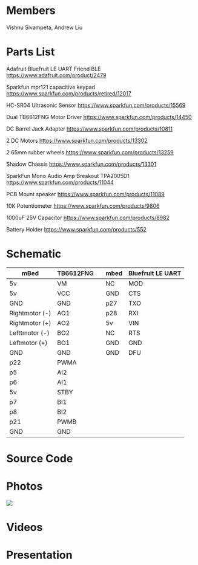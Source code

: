 # Members 
Vishnu Sivampeta, Andrew Liu

# Parts List
Adafruit Bluefruit LE UART Friend BLE https://www.adafruit.com/product/2479

Sparkfun mpr121 capacitive keypad https://www.sparkfun.com/products/retired/12017

HC-SR04 Ultrasonic Sensor https://www.sparkfun.com/products/15569

Dual TB6612FNG Motor Driver https://www.sparkfun.com/products/14450

DC Barrel Jack Adapter https://www.sparkfun.com/products/10811

2 DC Motors https://www.sparkfun.com/products/13302

2 65mm rubber wheels https://www.sparkfun.com/products/13259

Shadow Chassis https://www.sparkfun.com/products/13301

SparkFun Mono Audio Amp Breakout TPA2005D1 https://www.sparkfun.com/products/11044

PCB Mount speaker https://www.sparkfun.com/products/11089

10K Potentiometer https://www.sparkfun.com/products/9806

1000uF 25V Capacitor https://www.sparkfun.com/products/8982

Battery Holder https://www.sparkfun.com/products/552

# Schematic
| mBed | TB6612FNG |  | mbed | Bluefruit LE UART |
| ------------- | ------------- | ---------- | -----------| -------------|
| 5v  | VM |                | NC |  MOD|
| 5v  | VCC|                | GND | CTS|
| GND  | GND |              | p27 | TXO|
| Rightmotor (-)  | AO1|    | p28 | RXI|
| Rightmotor (+)   | AO2|   | 5v |  VIN|
| Lefttmotor (-)   | BO2|   | NC |  RTS|
| Leftmotor (+)   | BO1|    | GND | GND|
| GND  | GND|               | GND | DFU|
| p22  | PWMA |
| p5  | AI2|
| p6  | AI1 |
| 5v  | STBY|
| p7  | BI1 |
| p8  | BI2|
| p21  | PWMB |
| GND  | GND|

# Source Code

# Photos
![](https://drive.google.com/file/d/1lxhzMqgAI-F1FDUB7bZzO3_EMm682L4M/view?usp=sharing)

# Videos

# Presentation

